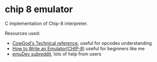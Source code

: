 # chip 8 emulator
C implementation of Chip-8 interpreter. 

Resources used:
  - <a href="http://devernay.free.fr/hacks/chip8/C8TECH10.HTM">CowGod's Technical reference</a>, useful for opcodes understanding
  - <a href="http://www.multigesture.net/articles/how-to-write-an-emulator-chip-8-interpreter/">How to Write an Emulator(CHIP-8)</a> useful for beginners like me
  - <a href="http://www.reddit.com/r/emudev">emuDev subreddit</a>, lots of help from users
